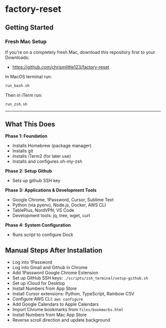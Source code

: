 # factory-reset

## Getting Started

### **Fresh Mac Setup**

If you're on a completely fresh Mac, download this repository first to your Downloads:

- https://github.com/chrismlittle123/factory-reset

In MacOS terminal run:

```bash
run_bash.sh
```

Then in iTerm run:

```bash
run_zsh.sh
```

---

## What This Does

**Phase 1: Foundation**
- Installs Homebrew (package manager)
- Installs git
- Installs iTerm2 (for later use)
- Installs and configures oh-my-zsh

**Phase 2: Setup Github**
- Sets up github SSH key

**Phase 3: Applications & Development Tools**
- Google Chrome, 1Password, Cursor, Sublime Text
- Python (via pyenv), Node.js, Docker, AWS CLI
- TablePlus, NordVPN, VS Code
- Development tools: jq, tree, wget, curl

**Phase 4: System Configuration**
- Runs script to configure Dock

## Manual Steps After Installation

- Log into 1Password
- Log into Gmail and Github in Chrome
- Add 1Password Google Chrome Extension
- Set up GitHub SSH keys: `./scripts/zsh_terminal/setup-github.sh`
- Set up iCloud for Desktop
- Install Numbers from App Store
- Install Cursor extensions: Python, TypeScript, Rainbow CSV
- Configure AWS CLI: `aws configure`
- Add Google Calendars to Apple Calendars
- Import Chrome bookmarks from `files/bookmarks.html`
- Install Numbers from Mac App Store
- Reverse scroll direction and update background
